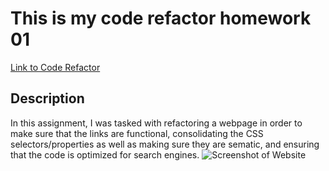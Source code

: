 # This is my code refactor homework 01 
[Link to Code Refactor](https://kbentley8.github.io/homework01-code-refactor/)

## Description
In this assignment, I was tasked with refactoring a webpage in order to make sure that the links are functional, consolidating the CSS selectors/properties as well as making sure they are sematic, and ensuring that the code is optimized for search engines.
![Screenshot of Website](https://user-images.githubusercontent.com/88289885/132772878-6cd7236d-9a9a-45eb-849d-7750941f2363.png)
